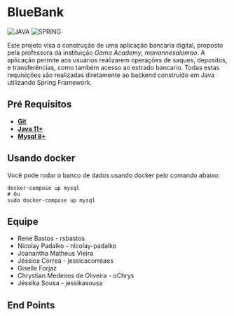 # BlueBank

![JAVA](https://img.shields.io/static/v1?label=JAVA&message=BACKEND&color=0091EA&style=flat&logo=JAVA)
![SPRING](https://img.shields.io/static/v1?label=Spring&message=FRAMEWORK&color=0091EA&style=flat&logo=Spring)

Este projeto visa a construção de uma aplicação bancaria digital, proposto pela professora da instituição _Gama Academy_, _mariannesalomao_.
A aplicação permite aos usuários realizarem operações de saques, depositos, e transferências, como também acesso ao extrado bancario.
Todas estas requisições são realizadas diretamente ao backend construido em Java utilizando Spring Framework.

## Pré Requisitos

- [**Git**](https://git-scm.com/)
- [**Java 11+**](https://jdk.java.net/15/)
- [**Mysql 8+**](https://dev.mysql.com/downloads/)

## Usando docker

Você pode rodar o banco de dados usando docker pelo comando abaixo:

```shell
docker-compose up mysql
# Ou
sudo docker-compose up mysql
```

## Equipe

- René Bastos - rsbastos
- Nicolay Padalko - nicolay-padalko
- Joanantha Matheus Vieira
- Jéssica Correa - jessicacorreaes
- Giselle Forjaz
- Chrystian Medeiros de Oliveira - oChrys
- Jéssika Sousa - jessikasousa

## End Points
